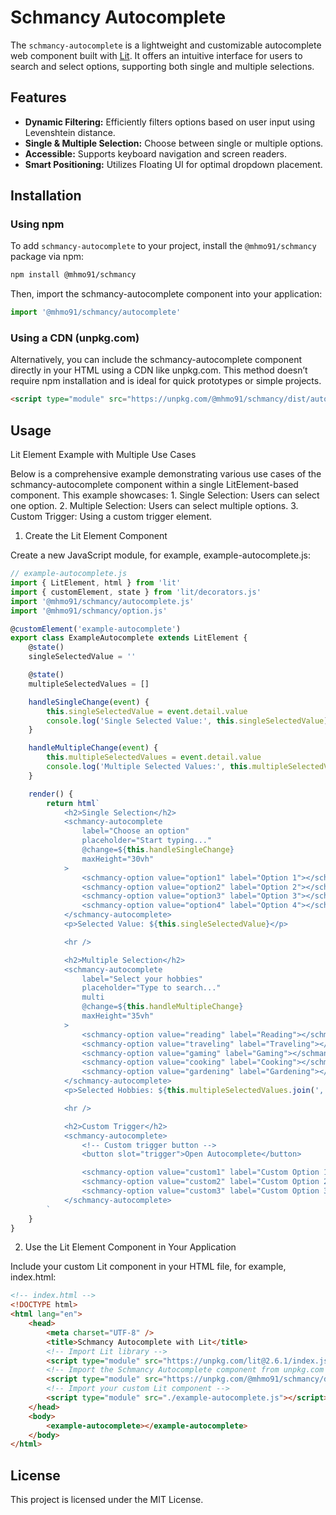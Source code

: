 # Schmancy Autocomplete

The `schmancy-autocomplete` is a lightweight and customizable autocomplete web component built with [Lit](https://lit.dev/). It offers an intuitive interface for users to search and select options, supporting both single and multiple selections.

## Features

- **Dynamic Filtering:** Efficiently filters options based on user input using Levenshtein distance.
- **Single & Multiple Selection:** Choose between single or multiple options.
- **Accessible:** Supports keyboard navigation and screen readers.
- **Smart Positioning:** Utilizes Floating UI for optimal dropdown placement.

## Installation

### Using npm

To add `schmancy-autocomplete` to your project, install the `@mhmo91/schmancy` package via npm:

```bash
npm install @mhmo91/schmancy
```

Then, import the schmancy-autocomplete component into your application:

```js
import '@mhmo91/schmancy/autocomplete'
```

### Using a CDN (unpkg.com)

Alternatively, you can include the schmancy-autocomplete component directly in your HTML using a CDN like unpkg.com. This method doesn’t require npm installation and is ideal for quick prototypes or simple projects.

```html
<script type="module" src="https://unpkg.com/@mhmo91/schmancy/dist/autocomplete.js"></script>
```

## Usage

Lit Element Example with Multiple Use Cases

Below is a comprehensive example demonstrating various use cases of the schmancy-autocomplete component within a single LitElement-based component. This example showcases: 1. Single Selection: Users can select one option. 2. Multiple Selection: Users can select multiple options. 3. Custom Trigger: Using a custom trigger element.

1. Create the Lit Element Component

Create a new JavaScript module, for example, example-autocomplete.js:

```js
// example-autocomplete.js
import { LitElement, html } from 'lit'
import { customElement, state } from 'lit/decorators.js'
import '@mhmo91/schmancy/autocomplete.js'
import '@mhmo91/schmancy/option.js'

@customElement('example-autocomplete')
export class ExampleAutocomplete extends LitElement {
	@state()
	singleSelectedValue = ''

	@state()
	multipleSelectedValues = []

	handleSingleChange(event) {
		this.singleSelectedValue = event.detail.value
		console.log('Single Selected Value:', this.singleSelectedValue)
	}

	handleMultipleChange(event) {
		this.multipleSelectedValues = event.detail.value
		console.log('Multiple Selected Values:', this.multipleSelectedValues)
	}

	render() {
		return html`
			<h2>Single Selection</h2>
			<schmancy-autocomplete
				label="Choose an option"
				placeholder="Start typing..."
				@change=${this.handleSingleChange}
				maxHeight="30vh"
			>
				<schmancy-option value="option1" label="Option 1"></schmancy-option>
				<schmancy-option value="option2" label="Option 2"></schmancy-option>
				<schmancy-option value="option3" label="Option 3"></schmancy-option>
				<schmancy-option value="option4" label="Option 4"></schmancy-option>
			</schmancy-autocomplete>
			<p>Selected Value: ${this.singleSelectedValue}</p>

			<hr />

			<h2>Multiple Selection</h2>
			<schmancy-autocomplete
				label="Select your hobbies"
				placeholder="Type to search..."
				multi
				@change=${this.handleMultipleChange}
				maxHeight="35vh"
			>
				<schmancy-option value="reading" label="Reading"></schmancy-option>
				<schmancy-option value="traveling" label="Traveling"></schmancy-option>
				<schmancy-option value="gaming" label="Gaming"></schmancy-option>
				<schmancy-option value="cooking" label="Cooking"></schmancy-option>
				<schmancy-option value="gardening" label="Gardening"></schmancy-option>
			</schmancy-autocomplete>
			<p>Selected Hobbies: ${this.multipleSelectedValues.join(', ')}</p>

			<hr />

			<h2>Custom Trigger</h2>
			<schmancy-autocomplete>
				<!-- Custom trigger button -->
				<button slot="trigger">Open Autocomplete</button>

				<schmancy-option value="custom1" label="Custom Option 1"></schmancy-option>
				<schmancy-option value="custom2" label="Custom Option 2"></schmancy-option>
				<schmancy-option value="custom3" label="Custom Option 3"></schmancy-option>
			</schmancy-autocomplete>
		`
	}
}
```

2. Use the Lit Element Component in Your Application

Include your custom Lit component in your HTML file, for example, index.html:

```html
<!-- index.html -->
<!DOCTYPE html>
<html lang="en">
	<head>
		<meta charset="UTF-8" />
		<title>Schmancy Autocomplete with Lit</title>
		<!-- Import Lit library -->
		<script type="module" src="https://unpkg.com/lit@2.6.1/index.js"></script>
		<!-- Import the Schmancy Autocomplete component from unpkg.com -->
		<script type="module" src="https://unpkg.com/@mhmo91/schmancy/dist/autocomplete.js"></script>
		<!-- Import your custom Lit component -->
		<script type="module" src="./example-autocomplete.js"></script>
	</head>
	<body>
		<example-autocomplete></example-autocomplete>
	</body>
</html>
```

## License

This project is licensed under the MIT License.
